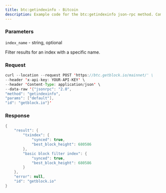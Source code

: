 ```yaml
---
title: btc:getindexinfo - Bitcoin
description: Example code for the btc:getindexinfo json-rpc method. Сomplete guide on how to use btc:getindexinfo json-rpc in GetBlock.io Web3 documentation.
---
```


### Parameters


`index_name` - string, optional

Filter results for an index with a specific name.

### Request

``` java
curl --location --request POST 'https://btc.getblock.io/mainnet/' \
--header 'x-api-key: YOUR-API-KEY' \
--header 'Content-Type: application/json' \
--data-raw '{"jsonrpc": "2.0",
"method": "getindexinfo",
"params": ["default"],
"id": "getblock.io"}'
```

###  Response

``` java
{
    "result": {
        "txindex": {
            "synced": true,
            "best_block_height": 680586
        },
        "basic block filter index": {
            "synced": true,
            "best_block_height": 680586
        }
    },
    "error": null,
    "id": "getblock.io"
}
```

